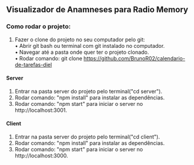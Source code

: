 ## Visualizador de Anamneses para Radio Memory

### Como rodar o projeto:

1. Fazer o clone do projeto no seu computador pelo git:   
•	Abrir git bash ou terminal com git instalado no computador.   
•	Navegar até a pasta onde quer ter o projeto clonado.    
•	Rodar comando: git clone https://github.com/BrunoR02/calendario-de-tarefas-diel

#### Server
1. Entrar na pasta server do projeto pelo terminal("cd server").
2. Rodar comando: "npm install" para instalar as dependências.
3. Rodar comando: "npm start" para iniciar o server no http://localhost:3001.

#### Client
1. Entrar na pasta server do projeto pelo terminal("cd client").
2. Rodar comando: "npm install" para instalar as dependências.
3. Rodar comando: "npm start" para iniciar o server no http://localhost:3000.
